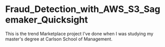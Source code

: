 # Fraud_Detection_with_AWS_S3_Sagemaker_Quicksight
This is the trend Marketplace project I've done when I was studying my master's degree at Carlson School of Management. 
